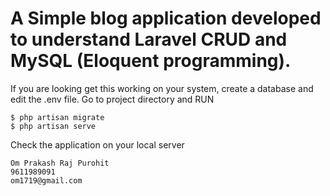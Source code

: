 
# A Simple blog application developed to understand Laravel CRUD and MySQL (Eloquent programming).

If you are looking get this working on your system, create a database and edit the .env file.
Go to project directory and RUN
```
$ php artisan migrate
$ php artisan serve 
```
Check the application on your local server

```Thanks
Om Prakash Raj Purohit
9611989091
om1719@gmail.com 
```
